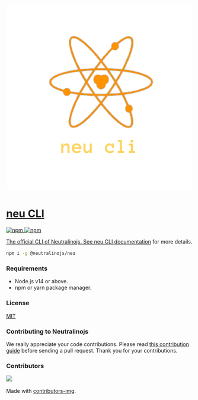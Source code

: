 <h1><p align="center"><a href="https://neutrinojs.org"><img src="images/logo.png"</a></p></h1>

# neu CLI
![npm](https://img.shields.io/npm/v/@neutralinojs/neu)
![npm](https://img.shields.io/npm/dt/@neutralinojs/neu)

The official CLI of Neutralinojs. See neu CLI [documentation](https://neutralino.js.org/docs/cli/neu-cli/) for more details.

```bash
npm i -g @neutralinojs/neu
```
### Requirements

- Node.js v14 or above.
- npm or yarn package manager.

### License

[MIT](LICENSE)

### Contributing to Neutralinojs

We really appreciate your code contributions. Please read [this contribution guide](https://neutralino.js.org/docs/contributing/framework-developer-guide#contribution-guidelines) before sending a pull request. Thank you for your contributions.

### Contributors

<a href="https://github.com/neutralinojs/neutralinojs-cli/graphs/contributors">
  <img src="https://contrib.rocks/image?repo=neutralinojs/neutralinojs-cli" />
</a>

Made with [contributors-img](https://contrib.rocks).
